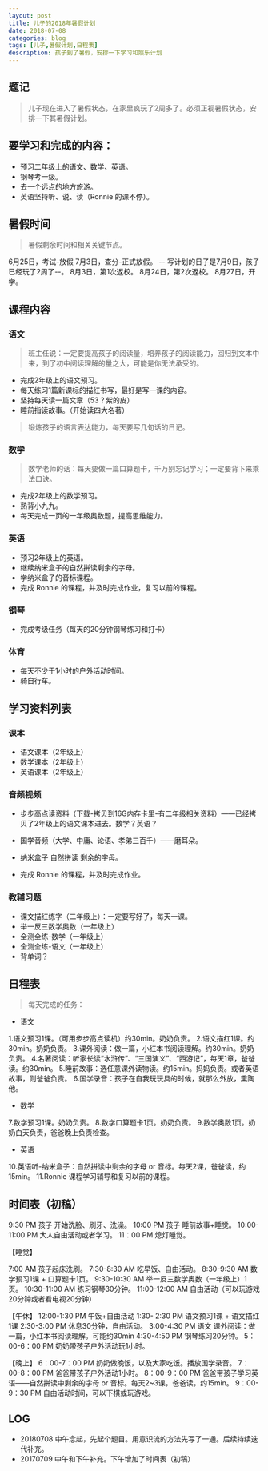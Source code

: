 ```yaml
---
layout: post
title: 儿子的2018年暑假计划
date: 2018-07-08
categories: blog
tags: [儿子,暑假计划,日程表]
description: 孩子到了暑假，安排一下学习和娱乐计划
---
```

## 题记
> 儿子现在进入了暑假状态，在家里疯玩了2周多了。必须正视暑假状态，安排一下其暑假计划。

## 要学习和完成的内容：

- 预习二年级上的语文、数学、英语。
- 钢琴考一级。
- 去一个远点的地方旅游。
- 英语坚持听、说、读（Ronnie 的课不停）。

## 暑假时间
> 暑假剩余时间和相关关键节点。

6月25日，考试-放假
7月3日，查分-正式放假。
-- 写计划的日子是7月9日，孩子已经玩了2周了--。
8月3日，第1次返校。
8月24日，第2次返校。
8月27日，开学。


## 课程内容

### 语文
> 班主任说：一定要提高孩子的阅读量，培养孩子的阅读能力，回归到文本中来，到了初中阅读理解的量之大，可能是你无法承受的。

- 完成2年级上的语文预习。
- 每天练习1篇新课标的描红书写，最好是写一课的内容。
- 坚持每天读一篇文章（53？紫的皮）
- 睡前指读故事。（开始读四大名著）
> 锻炼孩子的语言表达能力，每天要写几句话的日记。

### 数学
> 数学老师的话：每天要做一篇口算题卡，千万别忘记学习；一定要背下来乘法口诀。

- 完成2年级上的数学预习。
- 熟背小九九。
- 每天完成一页的一年级奥数题，提高思维能力。

### 英语
- 预习2年级上的英语。
- 继续纳米盒子的自然拼读剩余的字母。
- 学纳米盒子的音标课程。
- 完成 Ronnie 的课程，并及时完成作业，复习以前的课程。

### 钢琴
- 完成考级任务（每天的20分钟钢琴练习和打卡）

### 体育
- 每天不少于1小时的户外活动时间。
- 骑自行车。



## 学习资料列表

### 课本
- 语文课本（2年级上）
- 数学课本（2年级上）
- 英语课本（2年级上）

### 音频视频

- 步步高点读资料（下载-拷贝到16G内存卡里-有二年级相关资料）——已经拷贝了2年级上的语文课本进去。数学？英语？
- 国学音频（大学、中庸、论语、孝弟三百千）——磨耳朵。
- 纳米盒子 自然拼读 剩余的字母。

- 完成 Ronnie 的课程，并及时完成作业。

### 教辅习题
- 课文描红练字（二年级上）：一定要写好了，每天一课。
- 举一反三数学奥数（一年级上）
- 全测全练-数学（一年级上）
- 全测全练-语文（一年级上）
- 背单词？

## 日程表
> 每天完成的任务：

- 语文

1.语文预习1课。（可用步步高点读机）约30min。奶奶负责。
2.语文描红1课。约30min。奶奶负责。
3.课外阅读：做一篇，小红本书阅读理解。约30min。奶奶负责。
4.名著阅读：听家长读“水浒传”、“三国演义”、“西游记”，每天1章，爸爸读。约30min。
5.睡前故事：选任意课外读物读。约15min。妈妈负责。或者英语故事，则爸爸负责。
6.国学录音：孩子在自我玩玩具的时候，就那么外放，熏陶他。

- 数学

7.数学预习1课。奶奶负责。
8.数学口算题卡1页。奶奶负责。
9.数学奥数1页。奶奶白天负责，爸爸晚上负责检查。

- 英语

10.英语听-纳米盒子：自然拼读中剩余的字母 or 音标。每天2课，爸爸读，约15min。
11.Ronnie 课程学习辅导和复习以前的课程。

## 时间表（初稿）

9:30  PM 孩子 开始洗脸、刷牙、洗澡。
10:00 PM 孩子 睡前故事+睡觉。
10:00-11:00 PM 大人自由活动或者学习。
11：00 PM 熄灯睡觉。

【睡觉】

7:00 AM 孩子起床洗刷。
7:30-8:30 AM 吃早饭、自由活动。
8:30-9:30 AM 数学预习1课 + 口算题卡1页。
9:30-10:30 AM 举一反三数学奥数（一年级上）1页。
10:30-11:00 AM 练习钢琴30分钟。
11:00-12:00 AM 自由活动（可以玩游戏20分钟或者看电视20分钟）

【午休】
12:00-1:30 PM 午饭+自由活动
1:30- 2:30 PM 语文预习1课 + 语文描红1课
2:30-3:00 PM 休息30分钟，自由活动。
3:00-4:30 PM 语文 课外阅读：做一篇，小红本书阅读理解。可能约30min
4:30-4:50 PM 钢琴练习20分钟。
5：00-6：00 PM 奶奶带孩子户外活动玩1小时。

【晚上】
6：00-7：00 PM 奶奶做晚饭，以及大家吃饭。播放国学录音。
7：00-8：00 PM 爸爸带孩子户外活动1小时。
8：00-9：00 PM 爸爸带孩子学习英语——自然拼读中剩余的字母 or 音标。每天2~3课，爸爸读，约15min。
9：00-9：30 PM 自由活动时间，可以下棋或玩游戏。


## LOG
- 20180708 中午念起，先起个题目。用意识流的方法先写了一通。后续持续迭代补充。
- 20170709 中午和下午补充。下午增加了时间表（初稿）

